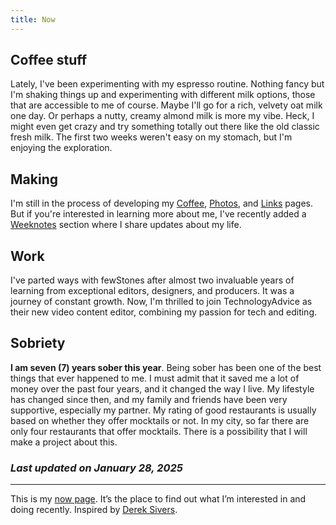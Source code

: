 ```yaml
---
title: Now
---
```


## Coffee stuff
Lately, I've been experimenting with my espresso routine. Nothing fancy but I'm shaking things up and experimenting with different milk options, those that are accessible to me of course. Maybe I'll go for a rich, velvety oat milk one day. Or perhaps a nutty, creamy almond milk is more my vibe. Heck, I might even get crazy and try something totally out there like the old classic fresh milk. The first two weeks weren't easy on my stomach, but I'm enjoying the exploration.

## Making
I'm still in the process of developing my [Coffee](https://krabf.com/coffee), [Photos](https://krabf.com/photos), and [Links](https://krabf.com/links) pages. But if you're interested in learning more about me, I've recently added a [Weeknotes](https://krabf.com/weeknotes) section where I share updates about my life.

## Work
I've parted ways with fewStones after almost two invaluable years of learning from exceptional editors, designers, and producers. It was a journey of constant growth. Now, I'm thrilled to join TechnologyAdvice as their new video content editor, combining my passion for tech and editing.

## Sobriety 
**I am seven (7) years sober this year**. Being sober has been one of the best things that ever happened to me. I must admit that it saved me a lot of money over the past four years, and it changed the way I live. My lifestyle has changed since then, and my family and friends have been very supportive, especially my partner. My rating of good restaurants is usually based on whether they offer mocktails or not. In my city, so far there are only four restaurants that offer mocktails. There is a possibility that I will make a project about this.

### *Last updated on January 28, 2025*

<hr>

This is my [now page](https://nownownow.com/about). It’s the place to find out what I’m interested in and doing recently. Inspired by [Derek Sivers](https://sive.rs/now).